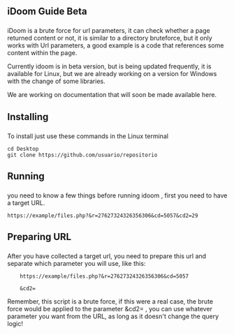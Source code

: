 <h2 align="left">iDoom Guide Beta</h2>

###
iDoom is a brute force for url parameters, it can check whether a page returned content or not,
it is similar to a directory bruteforce, but it only works with Url parameters, a good example is a
code that references some content within the page.

Currently idoom is in beta version, but is being updated frequently, it is available for Linux, but we are already working on a version for Windows with the change of some libraries.

We are working on documentation that will soon be made available here.

<h2 align="left">Installing</h2>

###
To install just use these commands in the Linux terminal

    cd Desktop
    git clone https://github.com/usuario/repositorio
    

<h2 align="left">Running</h2>

###

you need to know a few things before running idoom , first you need to have a target URL.

    https://example/files.php?&r=27627324326356306&cd=5057&cd2=29
    
  <h2 align="left">Preparing URL</h2>

###  

After you have collected a target url, you need to prepare this url and separate which parameter you will use, like this:

        https://example/files.php?&r=27627324326356306&cd=5057
        
        &cd2=
Remember, this script is a brute force, if this were a real case, the brute force would be applied to the parameter &cd2= , you can use whatever parameter you want from the URL, as long as it doesn't change the query logic!
